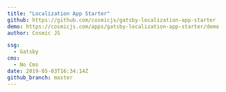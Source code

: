 ```yaml
---
title: "Localization App Starter"
github: https://github.com/cosmicjs/gatsby-localization-app-starter
demo: https://cosmicjs.com/apps/gatsby-localization-app-starter/demo
author: Cosmic JS

ssg:
  - Gatsby
cms:
  - No Cms
date: 2019-05-03T16:34:14Z
github_branch: master
---
```

